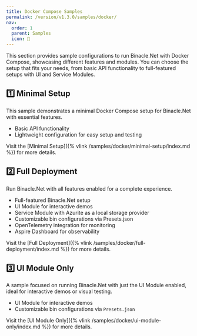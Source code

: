 ```yaml
---
title: Docker Compose Samples
permalink: /version/v1.3.0/samples/docker/
nav:
  order: 1
  parent: Samples
  icon: 🐳
---
```


This section provides sample configurations to run Binacle.Net with Docker Compose, showcasing different features and modules. You can choose the setup that fits your needs, from basic API functionality to full-featured setups with UI and Service Modules.

## 1️⃣ Minimal Setup
This sample demonstrates a minimal Docker Compose setup for Binacle.Net with essential features.

- Basic API functionality
- Lightweight configuration for easy setup and testing

Visit the [Minimal Setup]({% vlink /samples/docker/minimal-setup/index.md %}) for more details.

## 2️⃣ Full Deployment
Run Binacle.Net with all features enabled for a complete experience.

- Full-featured Binacle.Net setup
- UI Module for interactive demos
- Service Module with Azurite as a local storage provider
- Customizable bin configurations via Presets.json
- OpenTelemetry integration for monitoring
- Aspire Dashboard for observability

Visit the [Full Deployment]({% vlink /samples/docker/full-deployment/index.md %}) for more details.

## 3️⃣ UI Module Only
A sample focused on running Binacle.Net with just the UI Module enabled, ideal for interactive demos or visual testing.

- UI Module for interactive demos
- Customizable bin configurations via `Presets.json`

Visit the [UI Module Only]({% vlink /samples/docker/ui-module-only/index.md %}) for more details.

